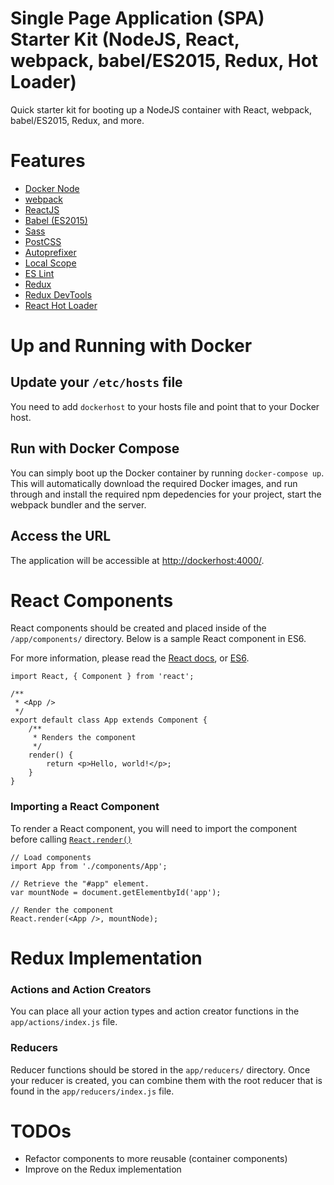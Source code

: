 Single Page Application (SPA) Starter Kit (NodeJS, React, webpack, babel/ES2015, Redux, Hot Loader)
=====

Quick starter kit for booting up a NodeJS container with React, webpack, babel/ES2015, Redux, and more.

# Features

- [Docker Node](https://hub.docker.com/_/node/)
- [webpack](webpack.github.io)
- [ReactJS](http://facebook.github.io/react/)
- [Babel (ES2015)](https://babeljs.io/)
- [Sass](http://sass-lang.com/)
- [PostCSS](https://github.com/postcss/postcss)
 - [Autoprefixer](https://github.com/postcss/autoprefixer)
 - [Local Scope](https://github.com/css-modules/postcss-modules-local-by-default)
- [ES Lint](http://eslint.org/)
- [Redux](http://rackt.github.io/redux/)
- [Redux DevTools](https://github.com/gaearon/redux-devtools)
- [React Hot Loader](http://gaearon.github.io/react-hot-loader/)

# Up and Running with Docker

## Update your `/etc/hosts` file

You need to add `dockerhost` to your hosts file and point that to your Docker host.

## Run with Docker Compose

You can simply boot up the Docker container by running `docker-compose up`. This will automatically download the required Docker images, and run through and install the required npm depedencies for your project, start the webpack bundler and the server.

## Access the URL

The application will be accessible at [http://dockerhost:4000/](http://dockerhost:4000/).

# React Components

React components should be created and placed inside of the `/app/components/` directory. Below is a sample React component in ES6.

For more information, please read the [React docs](http://facebook.github.io/react/docs/), or [ES6](https://babeljs.io/docs/learn-es2015/).

````
import React, { Component } from 'react';

/**
 * <App />
 */
export default class App extends Component {
    /**
     * Renders the component
     */
    render() {
        return <p>Hello, world!</p>;
    }
}
````

### Importing a React Component

To render a React component, you will need to import the component before calling [`React.render()`](http://facebook.github.io/react/docs/top-level-api.html#react.render)

````
// Load components
import App from './components/App';

// Retrieve the "#app" element.
var mountNode = document.getElementbyId('app');

// Render the component
React.render(<App />, mountNode);
````

# Redux Implementation

### Actions and Action Creators

You can place all your action types and action creator functions in the `app/actions/index.js` file.

### Reducers

Reducer functions should be stored in the `app/reducers/` directory. Once your reducer is created, you can combine them with the root reducer that is found in the `app/reducers/index.js` file.

# TODOs

- Refactor components to more reusable (container components)
- Improve on the Redux implementation
